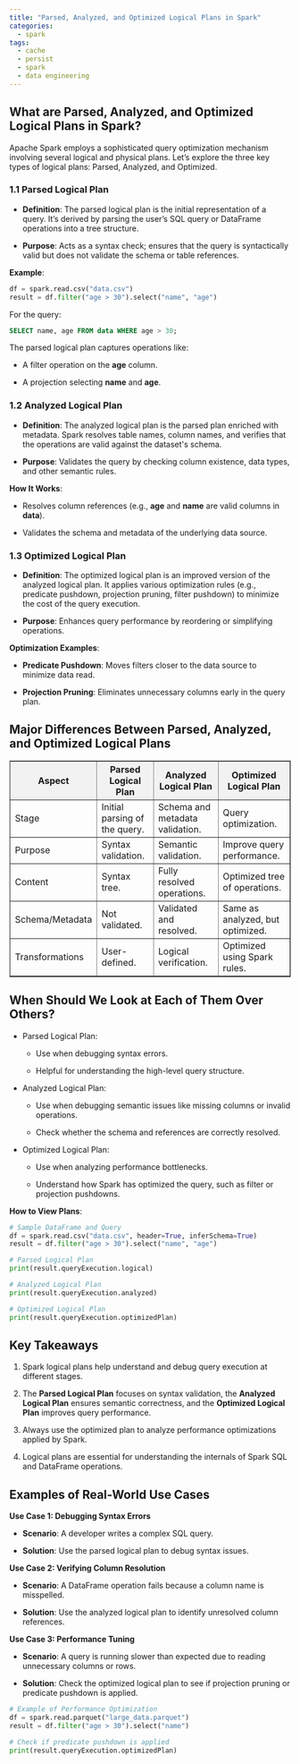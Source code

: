 ```yaml
---
title: "Parsed, Analyzed, and Optimized Logical Plans in Spark"
categories:
  - spark
tags:
  - cache
  - persist
  - spark
  - data engineering
---
```


## What are Parsed, Analyzed, and Optimized Logical Plans in Spark?
Apache Spark employs a sophisticated query optimization mechanism involving several logical and physical plans. Let’s explore the three key types of logical plans: Parsed, Analyzed, and Optimized.

### 1.1 Parsed Logical Plan
- **Definition**: The parsed logical plan is the initial representation of a query. It’s derived by parsing the user’s SQL query or DataFrame operations into a tree structure.

- **Purpose**: Acts as a syntax check; ensures that the query is syntactically valid but does not validate the schema or table references.

**Example**:
```python
df = spark.read.csv("data.csv")
result = df.filter("age > 30").select("name", "age")
```

For the query:
```sql
SELECT name, age FROM data WHERE age > 30;
```
The parsed logical plan captures operations like:
- A filter operation on the **age** column.

- A projection selecting **name** and **age**.

### 1.2 Analyzed Logical Plan
- **Definition**: The analyzed logical plan is the parsed plan enriched with metadata. Spark resolves table names, column names, and verifies that the operations are valid against the dataset's schema.

- **Purpose**: Validates the query by checking column existence, data types, and other semantic rules.

**How It Works**:

- Resolves column references (e.g., **age** and **name** are valid columns in **data**).

- Validates the schema and metadata of the underlying data source.

### 1.3 Optimized Logical Plan
- **Definition**: The optimized logical plan is an improved version of the analyzed logical plan. It applies various optimization rules (e.g., predicate pushdown, projection pruning, filter pushdown) to minimize the cost of the query execution.

- **Purpose**: Enhances query performance by reordering or simplifying operations.

**Optimization Examples**:
- **Predicate Pushdown**: Moves filters closer to the data source to minimize data read.

- **Projection Pruning**: Eliminates unnecessary columns early in the query plan.

## Major Differences Between Parsed, Analyzed, and Optimized Logical Plans
<table border="1" style="border-collapse: collapse; width: 100%;">
    <thead>
        <tr style="background-color: #f2f2f2;">
            <th>Aspect</th>
            <th>Parsed Logical Plan</th>
            <th>Analyzed Logical Plan</th>
            <th>Optimized Logical Plan</th>
        </tr>
    </thead>
    <tbody>
        <tr>
            <td>Stage</td>
            <td>Initial parsing of the query.</td>
            <td>Schema and metadata validation.</td>
            <td>Query optimization.</td>
        </tr>
        <tr>			
            <td>Purpose</td>
            <td>Syntax validation.</td>
            <td>Semantic validation.</td>
            <td>Improve query performance.</td>
        </tr>
        <tr>			
            <td>Content</td>
            <td>Syntax tree.</td>
            <td>Fully resolved operations.</td>
            <td>Optimized tree of operations.</td>
        </tr>
        <tr>			
            <td>Schema/Metadata</td>
            <td>Not validated.</td>
            <td>Validated and resolved.</td>
            <td>Same as analyzed, but optimized.</td>
        </tr>
        <tr>			
            <td>Transformations</td>
            <td>User-defined.</td>
            <td>Logical verification.</td>
            <td>Optimized using Spark rules.</td>
        </tr>
    </tbody>
</table>


## When Should We Look at Each of Them Over Others?
- Parsed Logical Plan:
    - Use when debugging syntax errors.

    - Helpful for understanding the high-level query structure.

- Analyzed Logical Plan:
    - Use when debugging semantic issues like missing columns or invalid operations.

    - Check whether the schema and references are correctly resolved.

- Optimized Logical Plan:
    - Use when analyzing performance bottlenecks.

    - Understand how Spark has optimized the query, such as filter or projection pushdowns.

**How to View Plans**:
```python
# Sample DataFrame and Query
df = spark.read.csv("data.csv", header=True, inferSchema=True)
result = df.filter("age > 30").select("name", "age")

# Parsed Logical Plan
print(result.queryExecution.logical)

# Analyzed Logical Plan
print(result.queryExecution.analyzed)

# Optimized Logical Plan
print(result.queryExecution.optimizedPlan)
```

## Key Takeaways
1. Spark logical plans help understand and debug query execution at different stages.

2. The **Parsed Logical Plan** focuses on syntax validation, the **Analyzed Logical Plan** ensures semantic correctness, and the **Optimized Logical Plan** improves query performance.

3. Always use the optimized plan to analyze performance optimizations applied by Spark.

4. Logical plans are essential for understanding the internals of Spark SQL and DataFrame operations.

## Examples of Real-World Use Cases
**Use Case 1: Debugging Syntax Errors**
- **Scenario**: A developer writes a complex SQL query.

- **Solution**: Use the parsed logical plan to debug syntax issues.

**Use Case 2: Verifying Column Resolution**
- **Scenario**: A DataFrame operation fails because a column name is misspelled.

- **Solution**: Use the analyzed logical plan to identify unresolved column references.

**Use Case 3: Performance Tuning**
- **Scenario**: A query is running slower than expected due to reading unnecessary columns or rows.

- **Solution**: Check the optimized logical plan to see if projection pruning or predicate pushdown is applied.

```python
# Example of Performance Optimization
df = spark.read.parquet("large_data.parquet")
result = df.filter("age > 30").select("name")

# Check if predicate pushdown is applied
print(result.queryExecution.optimizedPlan)
```
